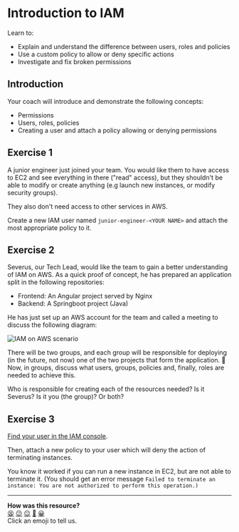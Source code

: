 # Introduction to IAM

Learn to:
  * Explain and understand the difference between users, roles and policies
  * Use a custom policy to allow or deny specific actions
  * Investigate and fix broken permissions

## Introduction

<!-- OMITTED -->

Your coach will introduce and demonstrate the following concepts:
  * Permissions
  * Users, roles, policies
  * Creating a user and attach a policy allowing or denying permissions

## Exercise 1

A junior engineer just joined your team. You would like them to have access to EC2 and see everything in there ("read" access), but they shouldn't be able to modify or create anything (e.g launch new instances, or modify security groups).

They also don't need access to other services in AWS.

Create a new IAM user named `junior-engineer-<YOUR NAME>` and attach the most appropriate policy to it.

## Exercise 2

Severus, our Tech Lead, would like the team to gain a better understanding of IAM on AWS. As a quick proof of concept, he has prepared an application split in the following repositories:

- Frontend: An Angular project served by Nginx
- Backend: A Springboot project (Java)

He has just set up an AWS account for the team and called a meeting to discuss the following diagram:

![IAM on AWS scenario](../assets/iam-on-aws.jpg?raw=true "IAM on AWS scenario")

There will be two groups, and each group will be responsible for deploying (in the future, not now) one of the two projects that form the application.
📝 Now, in groups, discuss what users, groups, policies and, finally, roles are needed to achieve this.

Who is responsible for creating each of the resources needed?
Is it Severus? Is it you (the group)? Or both?

## Exercise 3

[Find your user in the IAM console](https://us-east-1.console.aws.amazon.com/iamv2/home#/users).

Then, attach a new policy to your user which will deny the action of terminating instances.

You know it worked if you can run a new instance in EC2, but are not able to terminate it. (You should get an error message `Failed to terminate an instance: You are not authorized to perform this operation.)`


<!-- BEGIN GENERATED SECTION DO NOT EDIT -->

---

**How was this resource?**  
[😫](https://airtable.com/shrUJ3t7KLMqVRFKR?prefill_Repository=devops-course&prefill_File=acebook-on-aws/workshops/introduction_to_iam/README.md&prefill_Sentiment=😫) [😕](https://airtable.com/shrUJ3t7KLMqVRFKR?prefill_Repository=devops-course&prefill_File=acebook-on-aws/workshops/introduction_to_iam/README.md&prefill_Sentiment=😕) [😐](https://airtable.com/shrUJ3t7KLMqVRFKR?prefill_Repository=devops-course&prefill_File=acebook-on-aws/workshops/introduction_to_iam/README.md&prefill_Sentiment=😐) [🙂](https://airtable.com/shrUJ3t7KLMqVRFKR?prefill_Repository=devops-course&prefill_File=acebook-on-aws/workshops/introduction_to_iam/README.md&prefill_Sentiment=🙂) [😀](https://airtable.com/shrUJ3t7KLMqVRFKR?prefill_Repository=devops-course&prefill_File=acebook-on-aws/workshops/introduction_to_iam/README.md&prefill_Sentiment=😀)  
Click an emoji to tell us.

<!-- END GENERATED SECTION DO NOT EDIT -->
